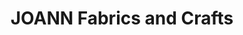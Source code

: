 ---
title: "JOANN Fabrics and Crafts"
url: /south-burlington/joann-fabrics-and-crafts/
shop: craft
---
